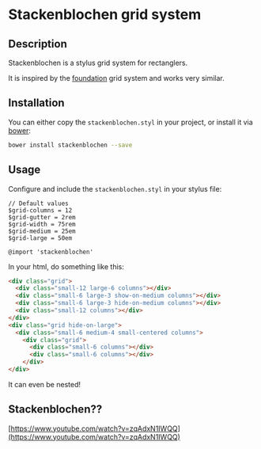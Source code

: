 # Stackenblochen grid system

## Description

Stackenblochen is a stylus grid system for rectanglers.

It is inspired by the [foundation](http://foundation.zurb.com/docs/components/grid.html) grid system and works very similar.

## Installation

You can either copy the `stackenblochen.styl` in your project, or install it via [bower](http://bower.io/):

```sh
bower install stackenblochen --save
```

## Usage

Configure and include the `stackenblochen.styl` in your stylus file:

```stylus
// Default values
$grid-columns = 12
$grid-gutter = 2rem
$grid-width = 75rem
$grid-medium = 25em
$grid-large = 50em

@import 'stackenblochen'
```

In your html, do something like this:

```html
<div class="grid">
  <div class="small-12 large-6 columns"></div>
  <div class="small-6 large-3 show-on-medium columns"></div>
  <div class="small-6 large-3 hide-on-medium columns"></div>
  <div class="small-12 columns"></div>
</div>
<div class="grid hide-on-large">
  <div class="small-6 medium-4 small-centered columns">
    <div class="grid">
      <div class="small-6 columns"></div>
      <div class="small-6 columns"></div>
    </div>
</div>
```

It can even be nested!

## Stackenblochen??

[https://www.youtube.com/watch?v=zqAdxN1IWQQ](https://www.youtube.com/watch?v=zqAdxN1IWQQ)
